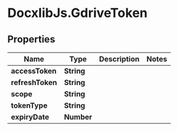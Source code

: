 # DocxlibJs.GdriveToken

## Properties

Name | Type | Description | Notes
------------ | ------------- | ------------- | -------------
**accessToken** | **String** |  | 
**refreshToken** | **String** |  | 
**scope** | **String** |  | 
**tokenType** | **String** |  | 
**expiryDate** | **Number** |  | 


